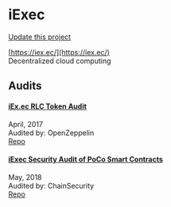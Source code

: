 
# iExec

[Update this project](https://github.com/ConsenSys/blockchainSecurityDB/edit/master/projects/iexec.json)
  
[https://iex.ec/](https://iex.ec/)<br>
Decentralized cloud computing


## Audits



#### [iEx.ec RLC Token Audit](https://blog.openzeppelin.com/iex-ec-rlc-token-audit-80abd763709b/)

April, 2017<br>
Audited by: OpenZeppelin<br>
[Repo](https://github.com/iExecBlockchainComputing/rlc-token/tree/3d9aa99ba33bb035c59740a621b1f21cd45cbac5)<br>
      


#### [iExec Security Audit of PoCo Smart Contracts](https://github.com/ChainSecurity/audits/blob/master/ChainSecurity_iExec.pdf)

May, 2018<br>
Audited by: ChainSecurity<br>
[Repo](https://github.com/iExecBlockchainComputing/PoCo)<br>
      

  



